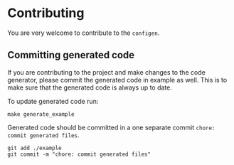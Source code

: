 # Contributing

You are very welcome to contribute to the `configen`.

## Committing generated code

If you are contributing to the project and make changes to the code generator, please commit the
generated code in example as well. This is to make sure that the generated code is always up to date.

To update generated code run:

```shell
make generate_example
```

Generated code should be committed in a one separate commit `chore: commit generated files`.

```shell
git add ./example
git commit -m "chore: commit generated files"
```